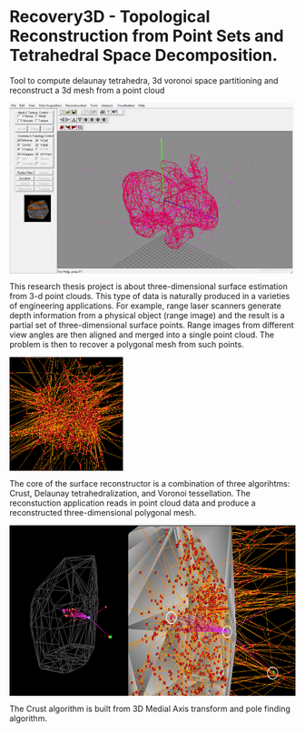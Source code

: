 # Recovery3D - Topological Reconstruction from Point Sets and Tetrahedral Space Decomposition.

Tool to compute delaunay tetrahedra, 3d voronoi space partitioning and reconstruct a 3d mesh from a point cloud

<a href="url"><img src="https://github.com/alicata/r3d-2001/blob/master/docs/img/r3d_tool.png" align="center" height="300" width="500" ></a>

This research thesis project is about three-dimensional surface estimation from 3-d point clouds. This type of data is naturally produced in a varieties of engineering applications. For example, range laser scanners generate depth information from a physical object (range image) and the result is a partial set of three-dimensional surface points. Range images from different view angles are then aligned and merged into a single point cloud. The problem is then to recover a polygonal mesh from such points. 

<a href="url"><img src="https://github.com/alicata/r3d-2001/blob/master/docs/img/justvoronoi.png" align="center" height="200" width="200" ></a>

The core of the surface reconstructor is a combination of three algorihtms: Crust, Delaunay tetrahedralization, and Voronoi tessellation. The reconstuction application reads in point cloud data and produce a reconstructed three-dimensional polygonal mesh. 

<a href="url"><img src="https://github.com/alicata/r3d-2001/blob/master/docs/img/pole_ins1.png" align="center" height="300" width="640" ></a>

The Crust algorithm is built from 3D Medial Axis transform and pole finding algorithm. 



 
